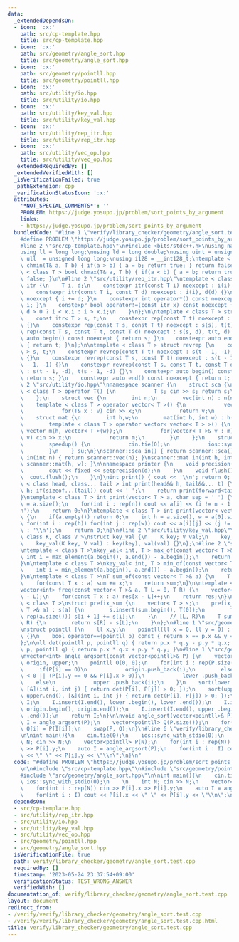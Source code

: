 ```yaml
---
data:
  _extendedDependsOn:
  - icon: ':x:'
    path: src/cp-template.hpp
    title: src/cp-template.hpp
  - icon: ':x:'
    path: src/geometry/angle_sort.hpp
    title: src/geometry/angle_sort.hpp
  - icon: ':x:'
    path: src/geometry/pointll.hpp
    title: src/geometry/pointll.hpp
  - icon: ':x:'
    path: src/utility/io.hpp
    title: src/utility/io.hpp
  - icon: ':x:'
    path: src/utility/key_val.hpp
    title: src/utility/key_val.hpp
  - icon: ':x:'
    path: src/utility/rep_itr.hpp
    title: src/utility/rep_itr.hpp
  - icon: ':x:'
    path: src/utility/vec_op.hpp
    title: src/utility/vec_op.hpp
  _extendedRequiredBy: []
  _extendedVerifiedWith: []
  _isVerificationFailed: true
  _pathExtension: cpp
  _verificationStatusIcon: ':x:'
  attributes:
    '*NOT_SPECIAL_COMMENTS*': ''
    PROBLEM: https://judge.yosupo.jp/problem/sort_points_by_argument
    links:
    - https://judge.yosupo.jp/problem/sort_points_by_argument
  bundledCode: "#line 1 \"verify/library_checker/geometry/angle_sort.test.cpp\"\n\
    #define PROBLEM \"https://judge.yosupo.jp/problem/sort_points_by_argument\"\n\n\
    #line 2 \"src/cp-template.hpp\"\n#include <bits/stdc++.h>\nusing namespace std;\n\
    using ll = long long;\nusing ld = long double;\nusing uint = unsigned int;\nusing\
    \ ull  = unsigned long long;\nusing i128 = __int128_t;\ntemplate < class T > bool\
    \ chmin(T& a, T b) { if(a > b) { a = b; return true; } return false; }\ntemplate\
    \ < class T > bool chmax(T& a, T b) { if(a < b) { a = b; return true; } return\
    \ false; }\n\n#line 2 \"src/utility/rep_itr.hpp\"\ntemplate < class T > struct\
    \ itr {\n    T i, d;\n    constexpr itr(const T i) noexcept : i(i), d(1) {}\n\
    \    constexpr itr(const T i, const T d) noexcept : i(i), d(d) {}\n    void operator++()\
    \ noexcept { i += d; }\n    constexpr int operator*() const noexcept { return\
    \ i; }\n    constexpr bool operator!=(const itr x) const noexcept {\n        return\
    \ d > 0 ? i < x.i : i > x.i;\n    }\n};\n\ntemplate < class T > struct rep {\n\
    \    const itr< T > s, t;\n    constexpr rep(const T t) noexcept : s(0), t(t)\
    \ {}\n    constexpr rep(const T s, const T t) noexcept : s(s), t(t) {}\n    constexpr\
    \ rep(const T s, const T t, const T d) noexcept : s(s, d), t(t, d) {}\n    constexpr\
    \ auto begin() const noexcept { return s; }\n    constexpr auto end() const noexcept\
    \ { return t; }\n};\n\ntemplate < class T > struct revrep {\n    const itr < T\
    \ > s, t;\n    constexpr revrep(const T t) noexcept : s(t - 1, -1), t(-1, -1)\
    \ {}\n    constexpr revrep(const T s, const T t) noexcept : s(t - 1, -1), t(s\
    \ - 1, -1) {}\n    constexpr revrep(const T s, const T t, const T d) noexcept\
    \ : s(t - 1, -d), t(s - 1, -d) {}\n    constexpr auto begin() const noexcept {\
    \ return s; }\n    constexpr auto end() const noexcept { return t; }\n};\n#line\
    \ 2 \"src/utility/io.hpp\"\nnamespace scanner {\n    struct sca {\n        template\
    \ < class T > operator T() {\n            T s; cin >> s; return s;\n        }\n\
    \    };\n    struct vec {\n        int n;\n        vec(int n) : n(n) {}\n    \
    \    template < class T > operator vector< T >() {\n            vector< T > v(n);\n\
    \            for(T& x : v) cin >> x;\n            return v;\n        }\n    };\n\
    \    struct mat {\n        int h,w;\n        mat(int h, int w) : h(h), w(w) {}\n\
    \        template < class T > operator vector< vector< T > >() {\n           \
    \ vector m(h, vector< T >(w));\n            for(vector< T >& v : m) for(T& x :\
    \ v) cin >> x;\n            return m;\n        }\n    };\n    struct speedup {\n\
    \        speedup() {\n            cin.tie(0);\n            ios::sync_with_stdio(0);\n\
    \        }\n    } su;\n}\nscanner::sca in() { return scanner::sca(); }\nscanner::vec\
    \ in(int n) { return scanner::vec(n); }\nscanner::mat in(int h, int w) { return\
    \ scanner::mat(h, w); }\n\nnamespace printer {\n    void precision(int d) {\n\
    \        cout << fixed << setprecision(d);\n    }\n    void flush() {\n      \
    \  cout.flush();\n    }\n}\nint print() { cout << '\\n'; return 0; }\ntemplate\
    \ < class head, class... tail > int print(head&& h, tail&&... t) {\n    cout <<\
    \ h; if(sizeof...(tail)) cout << ' ';\n    return print(forward<tail>(t)...);\n\
    }\ntemplate < class T > int print(vector< T > a, char sep = ' ') {\n    int n\
    \ = a.size();\n    for(int i : rep(n)) cout << a[i] << (i != n - 1 ? sep : '\\\
    n');\n    return 0;\n}\ntemplate < class T > int print(vector< vector< T > > a)\
    \ {\n    if(a.empty()) return 0;\n    int h = a.size(), w = a[0].size();\n   \
    \ for(int i : rep(h)) for(int j : rep(w)) cout << a[i][j] << (j != w - 1 ? ' '\
    \ : '\\n');\n    return 0;\n}\n#line 2 \"src/utility/key_val.hpp\"\ntemplate <\
    \ class K, class V >\nstruct key_val {\n    K key; V val;\n    key_val() {}\n\
    \    key_val(K key, V val) : key(key), val(val) {}\n};\n#line 2 \"src/utility/vec_op.hpp\"\
    \ntemplate < class T >\nkey_val< int, T > max_of(const vector< T >& a) {\n   \
    \ int i = max_element(a.begin(), a.end()) - a.begin();\n    return {a[i], i};\n\
    }\n\ntemplate < class T >\nkey_val< int, T > min_of(const vector< T >& a) {\n\
    \    int i = min_element(a.begin(), a.end()) - a.begin();\n    return {a[i], i};\n\
    }\n\ntemplate < class T >\nT sum_of(const vector< T >& a) {\n    T sum = 0;\n\
    \    for(const T x : a) sum += x;\n    return sum;\n}\n\ntemplate < class T >\n\
    vector<int> freq(const vector< T >& a, T L = 0, T R) {\n    vector<int> res(R\
    \ - L);\n    for(const T x : a) res[x - L]++;\n    return res;\n}\n\ntemplate\
    \ < class T >\nstruct prefix_sum {\n    vector< T > s;\n    prefix_sum(const vector<\
    \ T >& a) : s(a) {\n        s.insert(sum.begin(), T(0));\n        for(int i :\
    \ rep(a.size())) s[i + 1] += s[i];\n    }\n    // [L, R)\n    T sum(int L, int\
    \ R) {\n        return s[R] - s[L];\n    }\n};\n#line 1 \"src/geometry/pointll.hpp\"\
    \nstruct pointll {\n    ll x,y;\n    pointll(ll x = 0, ll y = 0) : x(x), y(y)\
    \ {}\n    bool operator==(pointll p) const { return x == p.x && y == p.y; }\n\
    };\n\nll det(pointll p, pointll q) { return p.x * q.y - p.y * q.x; }\nll dot(pointll\
    \ p, pointll q) { return p.x * q.x + p.y * q.y; }\n#line 1 \"src/geometry/angle_sort.hpp\"\
    \nvector<int> angle_argsort(const vector<pointll>& P) {\n    vector<int> lower,\
    \ origin, upper;\n    pointll O(0, 0);\n    for(int i : rep(P.size())) {\n   \
    \     if(P[i] == O)\n            origin.push_back(i);\n        else if(P[i].y\
    \ < 0 || (P[i].y == 0 && P[i].x > 0))\n            lower .push_back(i);\n    \
    \    else\n            upper .push_back(i);\n    }\n    sort(lower.begin(), lower.end(),\
    \ [&](int i, int j) { return det(P[i], P[j]) > 0; });\n    sort(upper.begin(),\
    \ upper.end(), [&](int i, int j) { return det(P[i], P[j]) > 0; });\n    vector<int>\
    \ I;\n    I.insert(I.end(), lower .begin(), lower .end());\n    I.insert(I.end(),\
    \ origin.begin(), origin.end());\n    I.insert(I.end(), upper .begin(), upper\
    \ .end());\n    return I;\n}\n\nvoid angle_sort(vector<pointll>& P) {\n    auto\
    \ I = angle_argsort(P);\n    vector<pointll> Q(P.size());\n    for(int i : rep(P.size()))\
    \ Q[i] = P[I[i]];\n    swap(P, Q);\n}\n#line 6 \"verify/library_checker/geometry/angle_sort.test.cpp\"\
    \n\nint main(){\n    cin.tie(0);\n    ios::sync_with_stdio(0);\n    \n    int\
    \ N; cin >> N;\n    vector<pointll> P(N);\n    for(int i : rep(N)) cin >> P[i].x\
    \ >> P[i].y;\n    auto I = angle_argsort(P);\n    for(int i : I) cout << P[i].x\
    \ << \" \" << P[i].y << \"\\n\";\n}\n"
  code: "#define PROBLEM \"https://judge.yosupo.jp/problem/sort_points_by_argument\"\
    \n\n#include \"src/cp-template.hpp\"\n#include \"src/geometry/pointll.hpp\"\n\
    #include \"src/geometry/angle_sort.hpp\"\n\nint main(){\n    cin.tie(0);\n   \
    \ ios::sync_with_stdio(0);\n    \n    int N; cin >> N;\n    vector<pointll> P(N);\n\
    \    for(int i : rep(N)) cin >> P[i].x >> P[i].y;\n    auto I = angle_argsort(P);\n\
    \    for(int i : I) cout << P[i].x << \" \" << P[i].y << \"\\n\";\n}\n"
  dependsOn:
  - src/cp-template.hpp
  - src/utility/rep_itr.hpp
  - src/utility/io.hpp
  - src/utility/key_val.hpp
  - src/utility/vec_op.hpp
  - src/geometry/pointll.hpp
  - src/geometry/angle_sort.hpp
  isVerificationFile: true
  path: verify/library_checker/geometry/angle_sort.test.cpp
  requiredBy: []
  timestamp: '2023-05-24 23:37:54+09:00'
  verificationStatus: TEST_WRONG_ANSWER
  verifiedWith: []
documentation_of: verify/library_checker/geometry/angle_sort.test.cpp
layout: document
redirect_from:
- /verify/verify/library_checker/geometry/angle_sort.test.cpp
- /verify/verify/library_checker/geometry/angle_sort.test.cpp.html
title: verify/library_checker/geometry/angle_sort.test.cpp
---
```


